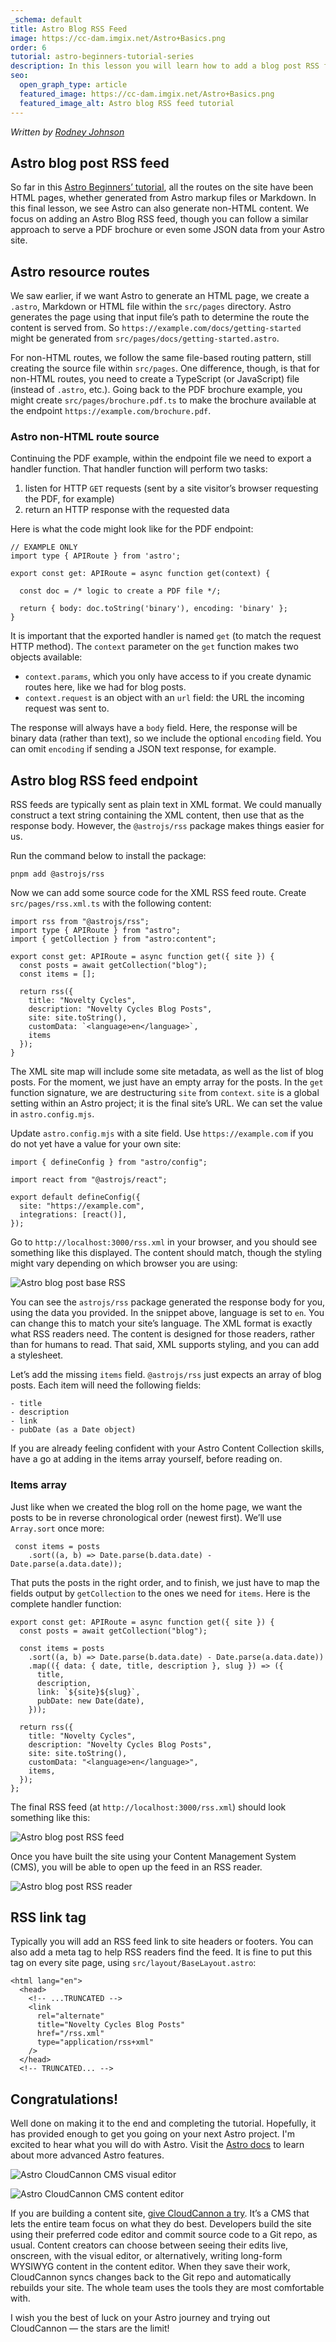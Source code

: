 ```yaml
---
_schema: default
title: Astro Blog RSS Feed
image: https://cc-dam.imgix.net/Astro+Basics.png
order: 6
tutorial: astro-beginners-tutorial-series
description: In this lesson you will learn how to add a blog post RSS feed in Astro.
seo:
  open_graph_type: article
  featured_image: https://cc-dam.imgix.net/Astro+Basics.png
  featured_image_alt: Astro blog RSS feed tutorial
---
```

*Written by <a target="_blank" rel="noopener" href="https://rodneylab.com/">Rodney Johnson</a>*

## Astro blog post RSS feed

So far in this&nbsp;<a target="_blank" rel="noopener" href="https://cloudcannon.com/tutorials/tutorials/astro-beginners-tutorial-series/">Astro Beginners’ tutorial</a>, all the routes on the site have been HTML pages, whether generated from Astro markup files or Markdown. In this final lesson, we see Astro can also generate non-HTML content. We focus on adding an Astro Blog RSS feed, though you can follow a similar approach to serve a PDF brochure or even some JSON data from your Astro site.

## Astro resource routes

We saw earlier, if we want Astro to generate an HTML page, we create a `.astro`, Markdown or HTML file within the `src/pages` directory. Astro generates the page using that input file’s path to determine the route the content is served from. So `https://example.com/docs/getting-started` might be generated from `src/pages/docs/getting-started.astro`.

For non-HTML routes, we follow the same file-based routing pattern, still creating the source file within `src/pages`. One difference, though, is that for non-HTML routes, you need to create a TypeScript (or JavaScript) file (instead of `.astro`, etc.). Going back to the PDF brochure example, you might create `src/pages/brochure.pdf.ts`&nbsp;to make the brochure available at the endpoint `https://example.com/brochure.pdf`.

### Astro non-HTML route source

Continuing the PDF example, within the endpoint file we need to export a handler function. That handler function will perform two tasks:

1. listen for HTTP `GET` requests (sent by a site visitor’s browser requesting the PDF, for example)
2. return an HTTP response with the requested data

Here is what the code might look like for the PDF endpoint:

```
// EXAMPLE ONLY
import type { APIRoute } from 'astro';

export const get: APIRoute = async function get(context) {

  const doc = /* logic to create a PDF file */;

  return { body: doc.toString('binary'), encoding: 'binary' };
}
```

It is important that the exported handler is named `get` (to match the request HTTP method). The `context` parameter on the `get` function makes two objects available:

* `context.params`, which you only have access to if you create dynamic routes here, like we had for blog posts.
* `context.request` is an object with an `url` field: the URL the incoming request was sent to.

The response will always have a `body` field. Here, the response will be binary data (rather than text), so we include the optional `encoding` field. You can omit `encoding` if sending a JSON text response, for example.

## Astro blog RSS feed endpoint

RSS feeds are typically sent as plain text in XML format. We could manually construct a text string containing the XML content, then use that as the response body. However, the `@astrojs/rss` package makes things easier for us.

Run the command below to install the package:

```
pnpm add @astrojs/rss
```

Now we can add some source code for the XML RSS feed route. Create `src/pages/rss.xml.ts` with the following content:

```
import rss from "@astrojs/rss";
import type { APIRoute } from "astro";
import { getCollection } from "astro:content";

export const get: APIRoute = async function get({ site }) {
  const posts = await getCollection("blog");
  const items = [];

  return rss({
    title: "Novelty Cycles",
    description: "Novelty Cycles Blog Posts",
    site: site.toString(),
    customData: `<language>en</language>`,
    items
  });
}
```

The XML site map will include some site metadata, as well as the list of blog posts. For the moment, we just have an empty array for the posts. In the `get` function signature, we are destructuring `site` from `context`. `site` is a global setting within an Astro project; it is the final site’s URL. We can set the value in `astro.config.mjs`.

Update `astro.config.mjs` with a site field. Use `https://example.com` if you do not yet have a value for your own site:

```
import { defineConfig } from "astro/config";

import react from "@astrojs/react";

export default defineConfig({
  site: "https://example.com",
  integrations: [react()],
});
```

Go to `http://localhost:3000/rss.xml` in your browser, and you should see something like this displayed. The content should match, though the styling might vary depending on which browser you are using:

![Astro blog post base RSS](https://cc-dam.imgix.net/astro-blog-post-rss-feed-base-rss.png "Astro blog post base RSS")

You can see the `astrojs/rss` package generated the response body for you, using the data you provided. In the snippet above, language is set to `en`. You can change this to match your site’s language. The XML format is exactly what RSS readers need. The content is designed for those readers, rather than for humans to read. That said, XML supports styling, and you can add a stylesheet.

Let’s add the missing `items` field. `@astrojs/rss` just expects an array of blog posts. Each item will need the following fields:

```
- title
- description
- link
- pubDate (as a Date object)
```

If you are already feeling confident with your Astro Content Collection skills, have a go at adding in the items array yourself, before reading on.

### Items array

Just like when we created the blog roll on the home page, we want the posts to be in reverse chronological order (newest first). We’ll use `Array.sort` once more:

```
 const items = posts
    .sort((a, b) => Date.parse(b.data.date) - Date.parse(a.data.date));
```

That puts the posts in the right order, and to finish, we just have to map the fields output by `getCollection` to the ones we need for `items`. Here is the complete handler function:

```
export const get: APIRoute = async function get({ site }) {
  const posts = await getCollection("blog");

  const items = posts
    .sort((a, b) => Date.parse(b.data.date) - Date.parse(a.data.date))
    .map(({ data: { date, title, description }, slug }) => ({
      title,
      description,
      link: `${site}${slug}`,
      pubDate: new Date(date),
    }));

  return rss({
    title: "Novelty Cycles",
    description: "Novelty Cycles Blog Posts",
    site: site.toString(),
    customData: "<language>en</language>",
    items,
  });
};
```

The final RSS feed (at `http://localhost:3000/rss.xml`) should look something like this:

![Astro blog post RSS feed](https://cc-dam.imgix.net/astro-blog-post-rss-feed.png "Astro blog post base RSS")

Once you have built the site using your Content Management System (CMS), you will be able to open up the feed in an RSS reader.

![Astro blog post RSS reader](https://cc-dam.imgix.net/astro-blog-post-rss-feed-rss-reader.png "Astro blog post base RSS")

## RSS link tag

Typically you will add an RSS feed link to site headers or footers. You can also add a meta tag to help RSS readers find the feed. It is fine to put this tag on every site page, using `src/layout/BaseLayout.astro`\:

```
<html lang="en">
  <head>
    <!-- ...TRUNCATED -->
    <link
      rel="alternate"
      title="Novelty Cycles Blog Posts"
      href="/rss.xml"
      type="application/rss+xml"
    />
  </head>
  <!-- TRUNCATED... -->
```

## Congratulations!

Well done on making it to the end and completing the tutorial. Hopefully, it has provided enough to get you going on your next Astro project. I'm excited to hear what you will do with Astro. Visit the <a target="_blank" rel="noopener" href="https://docs.astro.build/en/getting-started/">Astro docs</a> to learn about more advanced Astro features.

![Astro CloudCannon CMS visual editor](https://cc-dam.imgix.net/astro-cloudcannon-visual-editor.png "Astro CloudCannon CMS visual editor")

![Astro CloudCannon CMS content editor](https://cc-dam.imgix.net/astro-cloudcannon-content-editor.png "Astro CloudCannon CMS content editor")

If you are building a content site,&nbsp;<a target="_blank" rel="noopener" href="https://cloudcannon.com/astro-cms/">give CloudCannon a try</a>. It’s a CMS that lets the entire team focus on what they do best. Developers build the site using their preferred code editor and commit source code to a Git repo, as usual. Content creators can choose between seeing their edits live, onscreen, with the visual editor, or alternatively, writing long-form WYSIWYG content in the content editor. When they save their work, CloudCannon syncs changes back to the Git repo and automatically rebuilds your site. The whole team uses the tools they are most comfortable with.

I wish you the best of luck on your Astro journey and trying out CloudCannon — the stars are the limit!